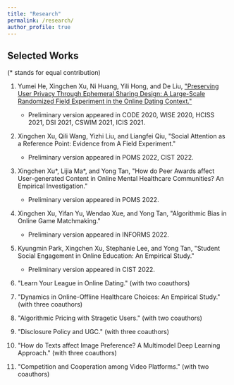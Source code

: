 ```yaml
---
title: "Research"
permalink: /research/
author_profile: true
---
```


## Selected Works
(\* stands for equal contribution)

1. Yumei He, Xingchen Xu, Ni Huang, Yili Hong, and De Liu, ["Preserving User Privacy Through Ephemeral Sharing Design: A Large-Scale Randomized Field Experiment in the Online Dating Context."](https://papers.ssrn.com/sol3/papers.cfm?abstract_id=3740782)
    - Preliminary version appeared in CODE 2020, WISE 2020, HCISS 2021, DSI 2021, CSWIM 2021, ICIS 2021.

2. Xingchen Xu, Qili Wang, Yizhi Liu, and Liangfei Qiu, "Social Attention as a Reference Point: Evidence from A Field Experiment."
    - Preliminary version appeared in POMS 2022, CIST 2022.

3. Xingchen Xu\*, Lijia Ma\*, and Yong Tan, "How do Peer Awards affect User-generated Content in Online Mental Healthcare Communities? An Empirical Investigation."
    - Preliminary version appeared in POMS 2022.

4. Xingchen Xu, Yifan Yu, Wendao Xue, and Yong Tan, "Algorithmic Bias in Online Game Matchmaking."
    - Preliminary version appeared in INFORMS 2022.

5. Kyungmin Park, Xingchen Xu, Stephanie Lee, and Yong Tan, "Student Social Engagement in Online Education: An Empirical Study."
    - Preliminary version appeared in CIST 2022.

6. "Learn Your League in Online Dating." (with two coauthors)

7. "Dynamics in Online-Offline Healthcare Choices: An Empirical Study." (with three coauthors)

8. "Algorithmic Pricing with Stragetic Users." (with two coauthors)

9. "Disclosure Policy and UGC." (with three coauthors)

10. "How do Texts affect Image Preference? A Multimodel Deep Learning Approach." (with three coauthors)

11. "Competition and Cooperation among Video Platforms." (with two coauthors)
